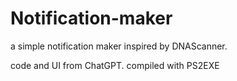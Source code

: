 # Notification-maker
a simple notification maker
inspired by DNAScanner.

code and UI from ChatGPT.
compiled with PS2EXE
